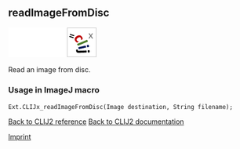 ## readImageFromDisc
<img src="images/mini_empty_logo.png"/><img src="images/mini_empty_logo.png"/><img src="images/mini_clijx_logo.png"/>

Read an image from disc.

### Usage in ImageJ macro
```
Ext.CLIJx_readImageFromDisc(Image destination, String filename);
```


[Back to CLIJ2 reference](https://clij.github.io/clij2-docs/reference)
[Back to CLIJ2 documentation](https://clij.github.io/clij2-docs)

[Imprint](https://clij.github.io/imprint)

